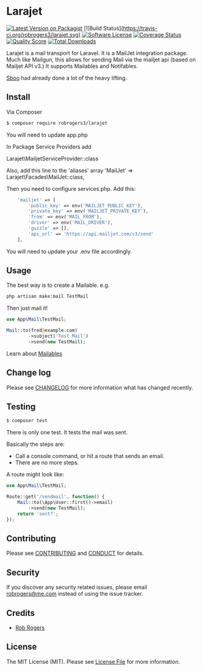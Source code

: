 # Larajet

[![Latest Version on Packagist][ico-version]](https://packagist.org/packages/robrogers/larajet)
[![Build Status][(https://travis-ci.org/robrogers3/larajet.svg)](https://travis-ci.org/robrogers3/larajet)
[![Software License][ico-license]](LICENSE.md)
[![Coverage Status][ico-scrutinizer]][link-scrutinizer]
[![Quality Score][ico-code-quality]][link-code-quality]
[![Total Downloads][ico-downloads]][link-downloads]

Larajet is a mail transport for Laravel. It is a MailJet integration package. Much like Mailgun, this allows for sending Mail via the mailjet api (based on Mailjet API v3.) 
It supports Mailables and Notifables.

[Sboo](https://github.com/sboo) had already done a lot of the heavy lifting.

## Install

Via Composer

``` bash
$ composer require robrogers3/larajet
```

You will need to update app.php

In Package Service Providers add

Larajet\MailjetServiceProvider::class

Also, add this line to the 'aliases' array
'MailJet' => Larajet\Facades\MailJet::class,

Then you need to configure services.php. Add this:

``` php
    'mailjet' => [
        'public_key' => env('MAILJET_PUBLIC_KEY'),
        'private_key' => env('MAILJET_PRIVATE_KEY'),
        'from' => env('MAIL_FROM'),
        'driver' => env('MAIL_DRIVER'),
        'guzzle' => [],
        'api_url' => 'https://api.mailjet.com/v3/send'
    ],
```

You will need to update your .env file accordingly.

## Usage

The best way is to create a Mailable. e.g. 

``` bash
php artisan make:mail TestMail
```

Then just mail it!

``` php
use App\Mail\TestMail;

Mail::to(fred@example.com)
        ->subject('Test Mail')
        ->send(new TestMail);
```

Learn about [Mailables](https://laravel.com/docs/5.3/mail)

## Change log

Please see [CHANGELOG](CHANGELOG.md) for more information what has changed recently.

## Testing

``` bash
$ composer test
```
There is only one test. It tests the mail was sent.

Basically the steps are:
* Call a console command, or hit a route that sends an email.
* There are no more steps.

A route might look like:
``` php
use App\Mail\TestMail;

Route::get('/sendmail', function() {
    Mail::to(\App\User::first()->email)
        ->send(new TestMail);
    return 'sent?';
});
```

## Contributing

Please see [CONTRIBUTING](CONTRIBUTING.md) and [CONDUCT](CONDUCT.md) for details.

## Security

If you discover any security related issues, please email robrogers@me.com instead of using the issue tracker.

## Credits

- [Rob Rogers][link-author]

## License

The MIT License (MIT). Please see [License File](LICENSE.md) for more information.

[ico-version]: https://img.shields.io/packagist/v/robrogers3/larajet.svg?style=flat-square
[ico-license]: https://img.shields.io/badge/license-MIT-brightgreen.svg?style=flat-square
[ico-travis]: https://img.shields.io/travis/robrogers3/larajet/master.svg?style=flat-square
[ico-scrutinizer]: https://img.shields.io/scrutinizer/coverage/g/robrogers3/larajet.svg?style=flat-square
[ico-code-quality]: https://img.shields.io/scrutinizer/g/robrogers3/larajet.svg?style=flat-square
[ico-downloads]: https://img.shields.io/packagist/dt/robrogers3/larajet.svg?style=flat-square

[link-packagist]: https://packagist.org/packages/robrogers3/larajet
[link-travis]: https://travis-ci.org/robrogers3/larajet
[link-scrutinizer]: https://scrutinizer-ci.com/g/robrogers3/larajet/code-structure
[link-code-quality]: https://scrutinizer-ci.com/g/robrogers3/larajet
[link-downloads]: https://packagist.org/packages/robrogers3/larajet
[link-author]: https://github.com/robrogers3
[link-contributors]: ../../contributors
